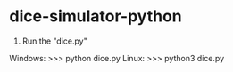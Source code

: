 ﻿# dice-simulator-python

1. Run the "dice.py"

Windows: >>> python dice.py
Linux: >>> python3 dice.py
